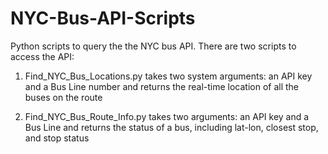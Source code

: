 # NYC-Bus-API-Scripts
Python scripts to query the the NYC bus API. There are two scripts to access the API:

1) Find_NYC_Bus_Locations.py takes two system arguments: an API key and a Bus Line number and returns the real-time location of all the buses on the route

2) Find_NYC_Bus_Route_Info.py takes two arguments: an API key and a Bus Line and returns the status of a bus, including lat-lon, closest stop, and stop status
